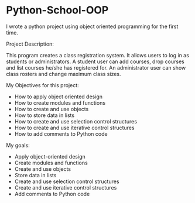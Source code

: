# Python-School-OOP
I wrote a python project using object oriented programming for the first time.

Project Description:

This program creates a class registration system.  It allows users to log in as students or administrators.  A student user can add courses, drop courses and list courses he/she has registered for.  An administrator user can show class rosters and change maximum class sizes.  

My Objectives for this project:
- How to apply object oriented design
- How to create modules and functions
- How to create and use objects
- How to store data in lists
- How to create and use selection control structures
- How to create and use iterative control structures
- How to add comments to Python code

My goals:
- Apply object-oriented design
- Create modules and functions
- Create and use objects
- Store data in lists
- Create and use selection control structures
- Create and use iterative control structures
- Add comments to Python code

